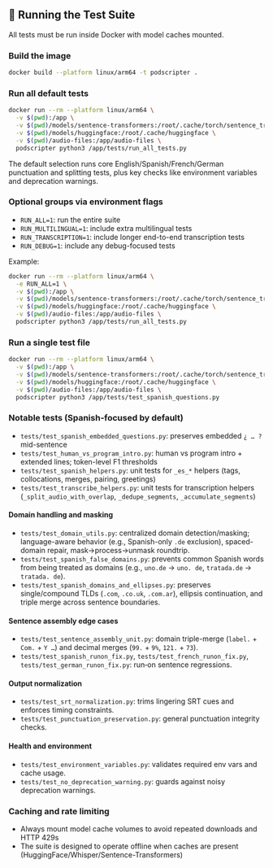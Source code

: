 ## 🧪 Running the Test Suite

All tests must be run inside Docker with model caches mounted.

### Build the image

```bash
docker build --platform linux/arm64 -t podscripter .
```

### Run all default tests

```bash
docker run --rm --platform linux/arm64 \
  -v $(pwd):/app \
  -v $(pwd)/models/sentence-transformers:/root/.cache/torch/sentence_transformers \
  -v $(pwd)/models/huggingface:/root/.cache/huggingface \
  -v $(pwd)/audio-files:/app/audio-files \
  podscripter python3 /app/tests/run_all_tests.py
```

The default selection runs core English/Spanish/French/German punctuation and splitting tests, plus key checks like environment variables and deprecation warnings.

### Optional groups via environment flags

- `RUN_ALL=1`: run the entire suite
- `RUN_MULTILINGUAL=1`: include extra multilingual tests
- `RUN_TRANSCRIPTION=1`: include longer end-to-end transcription tests
- `RUN_DEBUG=1`: include any debug-focused tests

Example:

```bash
docker run --rm --platform linux/arm64 \
  -e RUN_ALL=1 \
  -v $(pwd):/app \
  -v $(pwd)/models/sentence-transformers:/root/.cache/torch/sentence_transformers \
  -v $(pwd)/models/huggingface:/root/.cache/huggingface \
  -v $(pwd)/audio-files:/app/audio-files \
  podscripter python3 /app/tests/run_all_tests.py
```

### Run a single test file

```bash
docker run --rm --platform linux/arm64 \
  -v $(pwd):/app \
  -v $(pwd)/models/sentence-transformers:/root/.cache/torch/sentence_transformers \
  -v $(pwd)/models/huggingface:/root/.cache/huggingface \
  -v $(pwd)/audio-files:/app/audio-files \
  podscripter python3 /app/tests/test_spanish_questions.py
```

### Notable tests (Spanish-focused by default)

- `tests/test_spanish_embedded_questions.py`: preserves embedded `¿ … ?` mid-sentence
- `tests/test_human_vs_program_intro.py`: human vs program intro + extended lines; token-level F1 thresholds
- `tests/test_spanish_helpers.py`: unit tests for `_es_*` helpers (tags, collocations, merges, pairing, greetings)
- `tests/test_transcribe_helpers.py`: unit tests for transcription helpers (`_split_audio_with_overlap`, `_dedupe_segments`, `_accumulate_segments`)

#### Domain handling and masking
- `tests/test_domain_utils.py`: centralized domain detection/masking; language-aware behavior (e.g., Spanish-only `.de` exclusion), spaced-domain repair, mask→process→unmask roundtrip.
- `tests/test_spanish_false_domains.py`: prevents common Spanish words from being treated as domains (e.g., `uno.de` → `uno. de`, `tratada.de` → `tratada. de`).
- `tests/test_spanish_domains_and_ellipses.py`: preserves single/compound TLDs (`.com`, `.co.uk`, `.com.ar`), ellipsis continuation, and triple merge across sentence boundaries.

#### Sentence assembly edge cases
- `tests/test_sentence_assembly_unit.py`: domain triple-merge (`label.` + `Com.` + `Y …`) and decimal merges (`99.` + `9%`, `121.` + `73`).
- `tests/test_spanish_runon_fix.py`, `tests/test_french_runon_fix.py`, `tests/test_german_runon_fix.py`: run‑on sentence regressions.

#### Output normalization
- `tests/test_srt_normalization.py`: trims lingering SRT cues and enforces timing constraints.
- `tests/test_punctuation_preservation.py`: general punctuation integrity checks.

#### Health and environment
- `tests/test_environment_variables.py`: validates required env vars and cache usage.
- `tests/test_no_deprecation_warning.py`: guards against noisy deprecation warnings.

### Caching and rate limiting

- Always mount model cache volumes to avoid repeated downloads and HTTP 429s
- The suite is designed to operate offline when caches are present (HuggingFace/Whisper/Sentence-Transformers)
